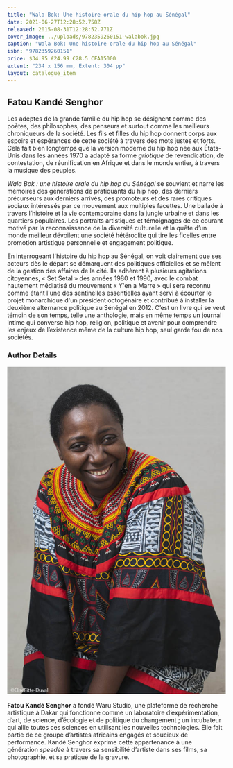 ```yaml
---
title: "Wala Bok: Une histoire orale du hip hop au Sénégal"
date: 2021-06-27T12:28:52.758Z
released: 2015-08-31T12:28:52.771Z
cover_image: ../uploads/9782359260151-walabok.jpg
caption: "Wala Bok: Une histoire orale du hip hop au Sénégal"
isbn: "9782359260151"
price: $34.95 £24.99 €28.5 CFA15000
extent: "234 x 156 mm, Extent: 304 pp"
layout: catalogue_item
---
```

## Fatou Kandé Senghor

Les adeptes de la grande famille du hip hop se désignent comme des poètes, des philosophes, des penseurs et surtout comme les meilleurs chroniqueurs de la société. Les fils et filles du hip hop donnent corps aux espoirs et espérances de cette société à travers des mots justes et forts. Cela fait bien longtemps que la version moderne du hip hop née aux États-Unis dans les années 1970 a adapté sa forme *griotique* de revendication, de contestation, de réunification en Afrique et dans le monde entier, à travers la musique des peuples.

*Wala Bok : une histoire orale du hip hop au Sénégal* se souvient et narre les mémoires des générations de pratiquants du hip hop, des derniers précurseurs aux derniers arrivés, des promoteurs et des rares critiques sociaux intéressés par ce mouvement aux multiples facettes. Une ballade à travers l’histoire et la vie contemporaine dans la jungle urbaine et dans les quartiers populaires. Les portraits artistiques et témoignages de ce courant motivé par la reconnaissance de la diversité culturelle et la quête d’un monde meilleur dévoilent une société hétéroclite qui tire les ficelles entre promotion artistique personnelle et engagement politique.

En interrogeant l'histoire du hip hop au Sénégal, on voit clairement que ses acteurs dès le départ se démarquent des politiques officielles et se mêlent de la gestion des affaires de la cité. Ils adhèrent à plusieurs agitations citoyennes, « Set Setal » des années 1980 et 1990, avec le combat hautement médiatisé du mouvement « Y'en a Marre » qui sera reconnu comme étant l'une des sentinelles essentielles ayant servi à écourter le projet monarchique d'un président octogénaire et contribué à installer la deuxième alternance politique au Sénégal en 2012. C’est un livre qui se veut témoin de son temps, telle une anthologie, mais en même temps un journal intime qui converse hip hop, religion, politique et avenir pour comprendre les enjeux de l’existence même de la culture hip hop, seul garde fou de nos sociétés.

### Author Details

![Fatou Kande Senghor](../uploads/fatou-par-elise-fitte-duval.jpg "Fatou Kande Senghor")

**Fatou Kandé Senghor** a fondé Waru Studio, une plateforme de recherche artistique à Dakar qui fonctionne comme un laboratoire d’expérimentation, d’art, de science, d’écologie et de politique du changement ; un incubateur qui allie toutes ces sciences en utilisant les nouvelles technologies. Elle fait partie de ce groupe d’artistes africains engagés et soucieux de performance. Kandé Senghor exprime cette appartenance à une génération *speedée* à travers sa sensibilité d’artiste dans ses films, sa photographie, et sa pratique de la gravure.